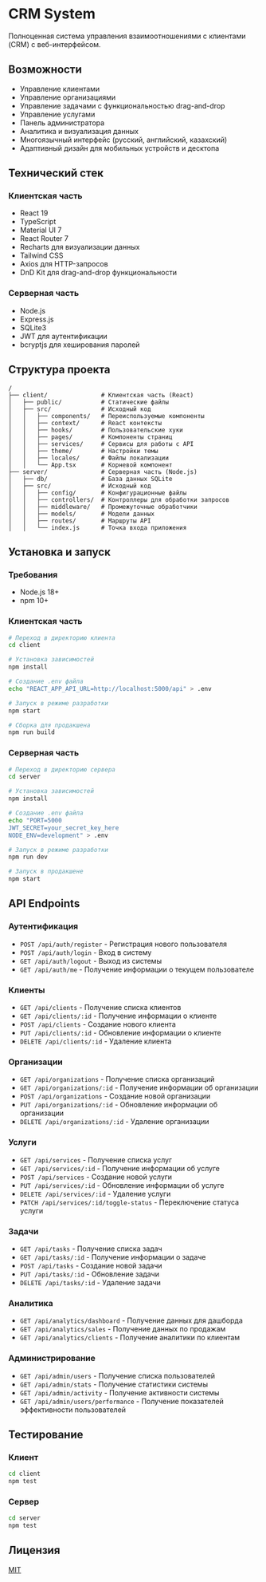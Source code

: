 # CRM System

Полноценная система управления взаимоотношениями с клиентами (CRM) с веб-интерфейсом.

## Возможности

- Управление клиентами
- Управление организациями
- Управление задачами с функциональностью drag-and-drop
- Управление услугами
- Панель администратора
- Аналитика и визуализация данных
- Многоязычный интерфейс (русский, английский, казахский)
- Адаптивный дизайн для мобильных устройств и десктопа

## Технический стек

### Клиентская часть
- React 19
- TypeScript
- Material UI 7
- React Router 7
- Recharts для визуализации данных
- Tailwind CSS
- Axios для HTTP-запросов
- DnD Kit для drag-and-drop функциональности

### Серверная часть
- Node.js
- Express.js
- SQLite3
- JWT для аутентификации
- bcryptjs для хеширования паролей

## Структура проекта

```
/
├── client/               # Клиентская часть (React)
│   ├── public/           # Статические файлы
│   ├── src/              # Исходный код
│   │   ├── components/   # Переиспользуемые компоненты
│   │   ├── context/      # React контексты
│   │   ├── hooks/        # Пользовательские хуки
│   │   ├── pages/        # Компоненты страниц
│   │   ├── services/     # Сервисы для работы с API
│   │   ├── theme/        # Настройки темы
│   │   ├── locales/      # Файлы локализации
│   │   └── App.tsx       # Корневой компонент
├── server/               # Серверная часть (Node.js)
│   ├── db/               # База данных SQLite
│   ├── src/              # Исходный код
│   │   ├── config/       # Конфигурационные файлы
│   │   ├── controllers/  # Контроллеры для обработки запросов
│   │   ├── middleware/   # Промежуточные обработчики
│   │   ├── models/       # Модели данных
│   │   ├── routes/       # Маршруты API
│   │   └── index.js      # Точка входа приложения
```

## Установка и запуск

### Требования
- Node.js 18+
- npm 10+

### Клиентская часть

```bash
# Переход в директорию клиента
cd client

# Установка зависимостей
npm install

# Создание .env файла
echo "REACT_APP_API_URL=http://localhost:5000/api" > .env

# Запуск в режиме разработки
npm start

# Сборка для продакшена
npm run build
```

### Серверная часть

```bash
# Переход в директорию сервера
cd server

# Установка зависимостей
npm install

# Создание .env файла
echo "PORT=5000
JWT_SECRET=your_secret_key_here
NODE_ENV=development" > .env

# Запуск в режиме разработки
npm run dev

# Запуск в продакшене
npm start
```

## API Endpoints

### Аутентификация
- `POST /api/auth/register` - Регистрация нового пользователя
- `POST /api/auth/login` - Вход в систему
- `GET /api/auth/logout` - Выход из системы
- `GET /api/auth/me` - Получение информации о текущем пользователе

### Клиенты
- `GET /api/clients` - Получение списка клиентов
- `GET /api/clients/:id` - Получение информации о клиенте
- `POST /api/clients` - Создание нового клиента
- `PUT /api/clients/:id` - Обновление информации о клиенте
- `DELETE /api/clients/:id` - Удаление клиента

### Организации
- `GET /api/organizations` - Получение списка организаций
- `GET /api/organizations/:id` - Получение информации об организации
- `POST /api/organizations` - Создание новой организации
- `PUT /api/organizations/:id` - Обновление информации об организации
- `DELETE /api/organizations/:id` - Удаление организации

### Услуги
- `GET /api/services` - Получение списка услуг
- `GET /api/services/:id` - Получение информации об услуге
- `POST /api/services` - Создание новой услуги
- `PUT /api/services/:id` - Обновление информации об услуге
- `DELETE /api/services/:id` - Удаление услуги
- `PATCH /api/services/:id/toggle-status` - Переключение статуса услуги

### Задачи
- `GET /api/tasks` - Получение списка задач
- `GET /api/tasks/:id` - Получение информации о задаче
- `POST /api/tasks` - Создание новой задачи
- `PUT /api/tasks/:id` - Обновление задачи
- `DELETE /api/tasks/:id` - Удаление задачи

### Аналитика
- `GET /api/analytics/dashboard` - Получение данных для дашборда
- `GET /api/analytics/sales` - Получение данных по продажам
- `GET /api/analytics/clients` - Получение аналитики по клиентам

### Администрирование
- `GET /api/admin/users` - Получение списка пользователей
- `GET /api/admin/stats` - Получение статистики системы
- `GET /api/admin/activity` - Получение активности системы
- `GET /api/admin/users/performance` - Получение показателей эффективности пользователей

## Тестирование

### Клиент
```bash
cd client
npm test
```

### Сервер
```bash
cd server
npm test
```

## Лицензия

[MIT](LICENSE) 